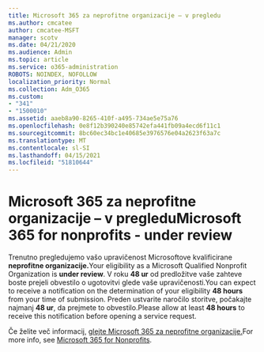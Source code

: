 ```yaml
---
title: Microsoft 365 za neprofitne organizacije – v pregledu
ms.author: cmcatee
author: cmcatee-MSFT
manager: scotv
ms.date: 04/21/2020
ms.audience: Admin
ms.topic: article
ms.service: o365-administration
ROBOTS: NOINDEX, NOFOLLOW
localization_priority: Normal
ms.collection: Adm_O365
ms.custom:
- "341"
- "1500010"
ms.assetid: aaeb8a90-8265-410f-a495-734ae5e75a76
ms.openlocfilehash: 0e8f12b390240e85742efa441fb09a4ecd6f11c1
ms.sourcegitcommit: 8bc60ec34bc1e40685e3976576e04a2623f63a7c
ms.translationtype: MT
ms.contentlocale: sl-SI
ms.lasthandoff: 04/15/2021
ms.locfileid: "51810644"
---
```

# <a name="microsoft-365-for-nonprofits---under-review"></a><span data-ttu-id="429fe-102">Microsoft 365 za neprofitne organizacije – v pregledu</span><span class="sxs-lookup"><span data-stu-id="429fe-102">Microsoft 365 for nonprofits - under review</span></span>

<span data-ttu-id="429fe-103">Trenutno pregledujemo vašo upravičenost Microsoftove kvalificirane **neprofitne organizacije.**</span><span class="sxs-lookup"><span data-stu-id="429fe-103">Your eligibility as a Microsoft Qualified Nonprofit Organization is **under review**.</span></span> <span data-ttu-id="429fe-104">V roku **48 ur** od predložitve vaše zahteve boste prejeli obvestilo o ugotovitvi glede vaše upravičenosti.</span><span class="sxs-lookup"><span data-stu-id="429fe-104">You can expect to receive a notification on the determination of your eligibility **48 hours** from your time of submission.</span></span> <span data-ttu-id="429fe-105">Preden ustvarite naročilo storitve, počakajte najmanj **48 ur**, da prejmete to obvestilo.</span><span class="sxs-lookup"><span data-stu-id="429fe-105">Please allow at least **48 hours** to receive this notification before opening a service request.</span></span> 

<span data-ttu-id="429fe-106">Če želite več informacij, [glejte Microsoft 365 za neprofitne organizacije.](https://www.microsoft.com/nonprofits/microsoft-365)</span><span class="sxs-lookup"><span data-stu-id="429fe-106">For more info, see [Microsoft 365 for Nonprofits](https://www.microsoft.com/nonprofits/microsoft-365).</span></span> 
